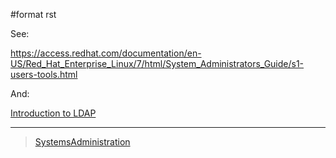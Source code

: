 \#format rst

See:

<https://access.redhat.com/documentation/en-US/Red_Hat_Enterprise_Linux/7/html/System_Administrators_Guide/s1-users-tools.html>

And:

[Introduction to LDAP](http://ldapman.org/articles/intro_to_ldap.html)

* * * * *

> [SystemsAdministration](../SystemsAdministration)
